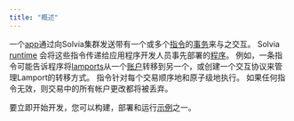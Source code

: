 ```yaml
---
title: "概述"
---
```


一个[app](terminology.md#app)通过向Solvia集群发送带有一个或多个[指令](transactions.md#instructions)的[事务](transactions.md)来与之交互。 Solvia [runtime](runtime.md) 会将这些指令传递给应用程序开发人员事先部署的[程序](terminology.md#program)。 例如，一条指令可能告诉程序将[lamports](terminology.md#lamports)从一个[账户](accounts.md)转移到另一个，或创建一个交互协议来管理Lamport的转移方式。 指令针对每个交易顺序地和原子级地执行。 如果任何指令无效，则交易中的所有帐户更改都将被丢弃。

要立即开始开发，您可以构建，部署和运行[示例](developing/on-chain-programs/examples.md)之一。